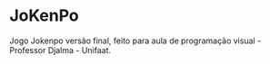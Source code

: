 # JoKenPo
Jogo Jokenpo versão final, feito para aula de programação visual - Professor Djalma - Unifaat.
